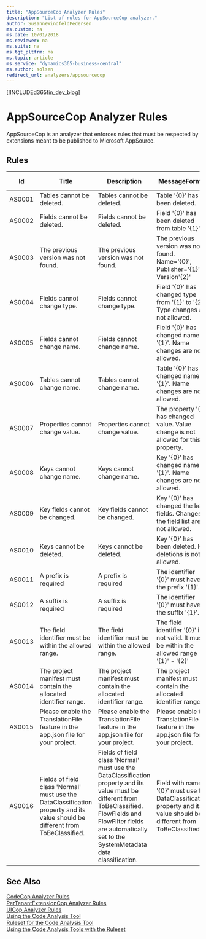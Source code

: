```yaml
---
title: "AppSourceCop Analyzer Rules"
description: "List of rules for AppSourceCop analyzer."
author: SusanneWindfeldPedersen
ms.custom: na
ms.date: 10/01/2018
ms.reviewer: na
ms.suite: na
ms.tgt_pltfrm: na
ms.topic: article
ms.service: "dynamics365-business-central"
ms.author: solsen
redirect_url: analyzers/appsourcecop
---
```


[!INCLUDE[d365fin_dev_blog](includes/d365fin_dev_blog.md)]

# AppSourceCop Analyzer Rules 
AppSourceCop is an analyzer that enforces rules that must be respected by extensions meant to be published to Microsoft AppSource.

## Rules 

|Id|Title|Description|MessageFormat|Category|Default Severity|IsEnabledbyDefault|
|--|-----|-----------|-------------|--------|----------------|------------------|
|AS0001|Tables cannot be deleted.|Tables cannot be deleted.|Table '{0}' has been deleted.|Upgrade|Error|true|
|AS0002|Fields cannot be deleted.|Fields cannot be deleted.|Field '{0}' has been deleted from table '{1}'.|Upgrade|Error|true|
|AS0003|The previous version was not found.|The previous version was not found.|The previous version was not found. Name='{0}', Publisher='{1}', Version'{2}'|Upgrade|Warning|true|
|AS0004|Fields cannot change type.|Fields cannot change type.|Field '{0}' has changed type from '{1}' to '{2}'. Type changes are not allowed.|Upgrade|Error|true|
|AS0005|Fields cannot change name.|Fields cannot change name.|Field '{0}' has changed name to '{1}'. Name changes are not allowed.|Upgrade|Error|true|
|AS0006|Tables cannot change name.|Tables cannot change name.|Table '{0}' has changed name to '{1}'. Name changes are not allowed.|Upgrade|Error|true|
|AS0007|Properties cannot change value.|Properties cannot change value.|The property '{0}' has changed value. Value change is not allowed for this property.|Upgrade|Error|true|
|AS0008|Keys cannot change name.|Keys cannot change name.|Key '{0}' has changed name to '{1}'. Name changes are not allowed.|Upgrade|Error|true|
|AS0009|Key fields cannot be changed.|Key fields cannot be changed.|Key '{0}' has changed the key fields. Changes to the field list are not allowed.|Upgrade|Error|true|
|AS0010|Keys cannot be deleted.|Keys cannot be deleted.|Key '{0}' has been deleted. Key deletions is not allowed.|Upgrade|Error|true|
|AS0011|A prefix is required|A prefix is required|The identifier '{0}' must have the prefix '{1}'.|Extensibility|Error|true|
|AS0012|A suffix is required|A suffix is required|The identifier '{0}' must have the suffix '{1}'.|Extensibility|Error|true|
|AS0013|The field identifier must be within the allowed range.|The field identifier must be within the allowed range.|The field identifier '{0}' is not valid. It must be within the allowed range '{1}' - '{2}'|Extensibility|Error|true|
|AS0014|The project manifest must contain the allocated identifier range.|The project manifest must contain the allocated identifier range.|The project manifest must contain the allocated identifier range.|Extensibility|Error|true|
|AS0015|Please enable the TranslationFile feature in the app.json file for your project.|Please enable the TranslationFile feature in the app.json file for your project.|Please enable the TranslationFile feature in the app.json file for your project.|Extensibility|Error|true|
|AS0016|Fields of field class 'Normal' must use the DataClassification property and its value should be different from ToBeClassified.|Fields of field class 'Normal' must use the DataClassification property and its value must be different from ToBeClassified. FlowFields and FlowFilter fields are automatically set to the SystemMetadata data classification.|Field with name '{0}' must use the DataClassification property and its value should be different from ToBeClassified.|Extensibility|Error|true|


## See Also 
[CodeCop Analyzer Rules](devenv-codeanalyzer-codecop-rules.md)   
[PerTenantExtensionCop Analyzer Rules](devenv-codeanalyzer-pertenantextensioncop-rules.md)  
[UICop Analyzer Rules](devenv-codeanalyzer-uicop-rules.md)  
[Using the Code Analysis Tool](devenv-using-code-analysis-tool.md)  
[Ruleset for the Code Analysis Tool](devenv-rule-set-syntax-for-code-analysis-tools.md)  
[Using the Code Analysis Tools with the Ruleset](devenv-using-code-analysis-tool-with-rule-set.md)
